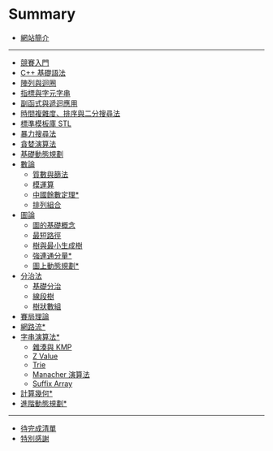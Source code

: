 # Summary

- [網站簡介](readme.md)

---

- [競賽入門](courses/intro/intro.md)
- [C++ 基礎語法](courses/syntax/syntax.md)
- [陣列與迴圈](courses/loop-array/loop-and-array.md)
- [指標與字元字串](courses/pointer-string/pointer-and-string.md)
- [副函式與遞迴應用](courses/function-recursive/main.md)
- [時間複雜度、排序與二分搜尋法]()
- [標準模板庫 STL]()
- [暴力搜尋法](courses/enumerate/main.md)
- [貪婪演算法]()
- [基礎動態規劃](courses/dynamic-programming/main.md)
- [數論]()
    - [質數與篩法]()
    - [模運算]()
    - [中國餘數定理*]()
    - [排列組合]()
- [圖論]()
    - [圖的基礎概念]()
    - [最短路徑]()
    - [樹與最小生成樹]()
    - [強連通分量*]()
    - [圖上動態規劃*]()
- [分治法]()
    - [基礎分治]()
    - [線段樹]()
    - [樹狀數組]()
- [賽局理論]()
- [網路流*]()
- [字串演算法*]()
    - [雜湊與 KMP]()
    - [Z Value]()
    - [Trie]()
    - [Manacher 演算法]()
    - [Suffix Array]()
- [計算幾何*]()
- [進階動態規劃*]()

---

- [待完成清單](in_progress.md)
- [特別感謝](thanks.md)

